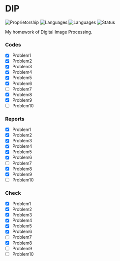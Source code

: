 # DIP
![Proprietorship](https://img.shields.io/badge/Proprietorship-Private-orange.svg)
![Languages](https://img.shields.io/badge/Languages-Matlab-blue.svg)
![Languages](https://img.shields.io/badge/Languages-Tex-blue.svg)
![Status](https://img.shields.io/badge/Status-8/8-blue.svg)

My homework of Digital Image Processing.
### Codes

- [x] Problem1
- [x] Problem2
- [x] Problem3
- [x] Problem4
- [x] Problem5
- [x] Problem6
- [ ] Problem7
- [x] Problem8
- [x] Problem9
- [ ] Problem10

### Reports
- [x] Problem1
- [x] Problem2
- [x] Problem3
- [x] Problem4
- [x] Problem5
- [x] Problem6
- [ ] Problem7
- [x] Problem8
- [x] Problem9
- [ ] Problem10

### Check
- [x] Problem1
- [x] Problem2
- [x] Problem3
- [x] Problem4
- [x] Problem5
- [x] Problem6
- [ ] Problem7
- [x] Problem8
- [ ] Problem9
- [ ] Problem10